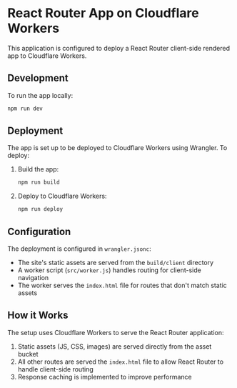 # React Router App on Cloudflare Workers

This application is configured to deploy a React Router client-side rendered app to Cloudflare Workers.

## Development

To run the app locally:

```bash
npm run dev
```

## Deployment

The app is set up to be deployed to Cloudflare Workers using Wrangler. To deploy:

1. Build the app:

   ```bash
   npm run build
   ```

2. Deploy to Cloudflare Workers:
   ```bash
   npm run deploy
   ```

## Configuration

The deployment is configured in `wrangler.jsonc`:

- The site's static assets are served from the `build/client` directory
- A worker script (`src/worker.js`) handles routing for client-side navigation
- The worker serves the `index.html` file for routes that don't match static assets

## How it Works

The setup uses Cloudflare Workers to serve the React Router application:

1. Static assets (JS, CSS, images) are served directly from the asset bucket
2. All other routes are served the `index.html` file to allow React Router to handle client-side routing
3. Response caching is implemented to improve performance
